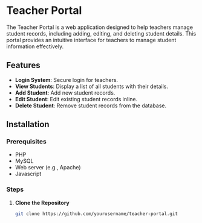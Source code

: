 # Teacher Portal

The Teacher Portal is a web application designed to help teachers manage student records, including adding, editing, and deleting student details. This portal provides an intuitive interface for teachers to manage student information effectively.

## Features

- **Login System**: Secure login for teachers.
- **View Students**: Display a list of all students with their details.
- **Add Student**: Add new student records.
- **Edit Student**: Edit existing student records inline.
- **Delete Student**: Remove student records from the database.

## Installation

### Prerequisites

- PHP
- MySQL
- Web server (e.g., Apache)
- Javascript

### Steps

1. **Clone the Repository**

   ```bash
   git clone https://github.com/yourusername/teacher-portal.git
